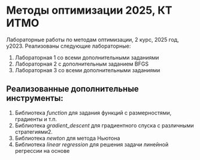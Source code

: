 # Методы оптимизации 2025, КТ ИТМО

Лабораторные работы по методам оптимизации, 2 курс, 2025 год, у2023.
Реализованы следующие лабораторные:
1. Лабораторная 1 со всеми дополнительными заданиями
2. Лабораторная 2 с дополнительным заданием BFGS
3. Лабораторная 3 со всеми дополнительными заданиями


## Реализованные дополнительные инструменты:
1. Библиотека *function* для задания функций с размерностями, градиенты и т.п.
2. Библиотека *gradient_descent* для градиентного спуска с различными стратегиями2. 
3. Библиотека *newton* для метода Ньютона
4. Библиотека *linear regression* для решения задачи линейной регрессии на основе
